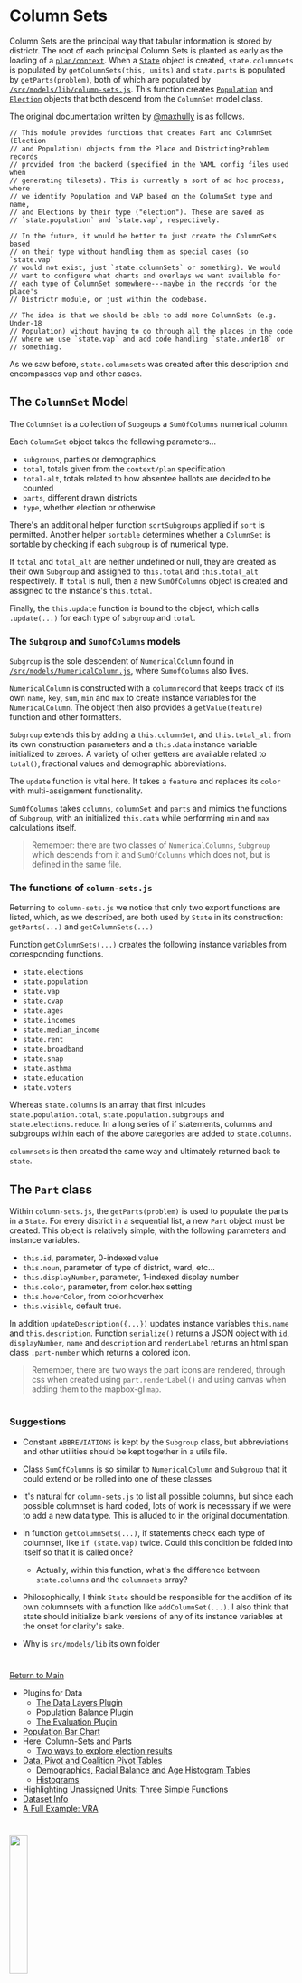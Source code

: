 # Column Sets

Column Sets are the principal way that tabular information is stored by
districtr. The root of each principal Column Sets is planted as early as
the loading of a [`plan/context`]. When a  [`State`] object is created,
`state.columnsets` is populated by `getColumnSets(this, units)` and
`state.parts` is populated by `getParts(problem)`, both of which are
populated by [`/src/models/lib/column-sets.js`]. This function creates
[`Population`] and [`Election`] objects that both descend from the
`ColumnSet` model class. 

The original documentation written by [@maxhully] is as follows. 

```
// This module provides functions that creates Part and ColumnSet (Election
// and Population) objects from the Place and DistrictingProblem records
// provided from the backend (specified in the YAML config files used when
// generating tilesets). This is currently a sort of ad hoc process, where
// we identify Population and VAP based on the ColumnSet type and name,
// and Elections by their type ("election"). These are saved as
// `state.population` and `state.vap`, respectively.

// In the future, it would be better to just create the ColumnSets based
// on their type without handling them as special cases (so `state.vap`
// would not exist, just `state.columnSets` or something). We would
// want to configure what charts and overlays we want available for
// each type of ColumnSet somewhere---maybe in the records for the place's
// Districtr module, or just within the codebase.

// The idea is that we should be able to add more ColumnSets (e.g. Under-18
// Population) without having to go through all the places in the code
// where we use `state.vap` and add code handling `state.under18` or
// something.
```

As we saw before, `state.columnsets` was created after this description
and encompasses vap and other cases. 

## The `ColumnSet` Model

The `ColumnSet` is a collection of `Subgoup`s a `SumOfColumns` numerical
column. 

Each `ColumnSet` object takes the following parameters...
- `subgroups`, parties or demographics
- `total`, totals given from the `context/plan` specification
- `total-alt`, totals related to how absentee ballots are decided to be
counted
- `parts`, different drawn districts
- `type`, whether election or otherwise

There's an additional helper function `sortSubgroups` applied if `sort`
is permitted. Another helper `sortable` determines whether a `ColumnSet`
is sortable by checking if each `subgroup` is of numerical type.

If `total` and `total_alt` are neither undefined or null, they are
created as their own `Subgroup` and assigned to `this.total` and
`this.total_alt` respectively. If `total` is null, then a new
`SumOfColumns` object is created and assigned to the instance's
`this.total`.

Finally, the `this.update` function is bound to the object, which calls
`.update(...)` for each type of `subgroup` and `total`.

### The `Subgroup` and `SumofColumns` models

`Subgroup` is the sole descendent of `NumericalColumn` found in
[`/src/models/NumericalColumn.js`], where `SumofColumns` also lives.

`NumericalColumn` is constructed with a `columnrecord` that keeps track
of its own `name`, `key`, `sum`, `min` and `max` to create instance
variables for the `NumericalColumn`. The object then also provides a
`getValue(feature)` function and other formatters.

`Subgroup` extends this by adding a `this.columnSet`, and
`this.total_alt` from its own construction parameters and a `this.data`
instance variable initialized to zeroes. A variety of other getters are
available related to `total()`, fractional values and demographic
abbreviations. 

The `update` function is vital here. It takes a `feature` and replaces
its `color` with multi-assignment functionality.

`SumOfColumns` takes `columns`, `columnSet` and `parts` and  mimics the
functions of `Subgroup`, with an initialized `this.data` while
performing `min` and `max` calculations itself.

> Remember: there are two classes of `NumericalColumns`, `Subgroup`
which descends from it and `SumOfColumns` which does not, but is defined
in the same file.

### The functions of `column-sets.js`

Returning to `column-sets.js` we notice that only two export functions
are listed, which, as we described, are both used by `State` in its
construction: `getParts(...)` and `getColumnSets(...)`

Function `getColumnSets(...)` creates the following instance variables
from corresponding functions.

- `state.elections`
- `state.population`
- `state.vap`
- `state.cvap`
- `state.ages`
- `state.incomes`
- `state.median_income`
- `state.rent`
- `state.broadband`
- `state.snap`
- `state.asthma`
- `state.education`
- `state.voters`

Whereas `state.columns` is an array that first inlcudes
`state.population.total`, `state.population.subgroups` and
`state.elections.reduce`. In a long series of if statements,
columns and subgroups within each of the above categories are added to
`state.columns`. 

`columnsets` is then created the same way and ultimately returned back
to `state`. 

## The `Part` class

Within `column-sets.js`, the `getParts(problem)` is used to populate the
parts in a `State`. For every district in a sequential list, a new
`Part` object must be created. This object is relatively simple, with 
the following parameters and instance variables.
- `this.id`, parameter, 0-indexed value
- `this.noun`, parameter of type of district, ward, etc...
- `this.displayNumber`, parameter, 1-indexed display number 
- `this.color`, parameter, from color.hex setting
- `this.hoverColor`, from color.hoverhex
- `this.visible`, default true. 

In addition `updateDescription({...})` updates instance variables
`this.name` and `this.description`. Function `serialize()` returns a
JSON object with `id`, `displayNumber`, `name` and `description` and
`renderLabel` returns an html span class `.part-number` which returns a
colored icon. 

> Remember, there are two ways the part icons are rendered, through css
when created using `part.renderLabel()` and using canvas when adding
them to the mapbox-gl `map`.

# # 

### Suggestions

- Constant `ABBREVIATIONS` is kept by the `Subgroup` class, but
abbreviations and other utilities should be kept together in a utils
file. 
- Class `SumOfColumns` is so similar to `NumericalColumn` and `Subgroup`
that it could extend or be rolled into one of these classes
- It's natural for `column-sets.js` to list all possible columns, but
since each possible columnset is hard coded, lots of work is necesssary
if we were to add a new data type. This is alluded to in the original
documentation.
- In function `getColumnSets(...)`, if statements check each type of
columnset, like `if (state.vap)` twice. Could this condition be folded
into itself so that it is called once?
   - Actually, within this function, what's the difference between
   `state.columns` and the `columnsets` array? 
- Philosophically, I think `State` should be responsible for the
addition of its own columnsets with a function like `addColumnSet(...)`.
I also think that state should initialize blank versions of any of its
instance variables at the onset for clarity's sake.

- Why is `src/models/lib` its own folder

# # 

[Return to Main](../README.md)
- Plugins for Data
  - [The Data Layers Plugin](../06charts/datalayersplugin.md)
  - [Population Balance Plugin](../06charts/popbalanceplugin.md)
  - [The Evaluation Plugin](../06charts/evaluationplugin.md)
- [Population Bar Chart](../06charts/populationbarchart.md)
- Here: [Column-Sets and Parts](./06charts/columnsetsparts.md)
  - [Two ways to explore election results](../06charts/electionresults.md)
- [Data, Pivot and Coalition Pivot Tables](../06charts/datatable.md)
  - [Demographics, Racial Balance and Age Histogram Tables](../06charts/demographicstable.md)
  - [Histograms](../06charts/histogram.md)
- [Highlighting Unassigned Units: Three Simple Functions](../06charts/higglightunassigned.md)
- [Dataset Info](../06charts/datasetinfo.md)
- [A Full Example: VRA](../06charts/vra.md)

[@maxhully]: http://github.com/maxhully

[`plan/context`]: ../01contextplan/plancontext.md
[`State`]: ../01contextplan/state.md

[`Election`]: ../06charts/electionresults.md
[`Population`]: ../06charts/population.md


[`/src/models/lib/column-sets.js`]: ../../src/models/lib/column-sets.js
[`/src/models/NumericalColumn.js`]: ../../src/models/NumericalColumn.js

# #

<img src="../../assets/mggg.svg" width=25%>

[The Metric Geometry and Gerrymandering Group Redistricting Lab](http://mggg.org)

Tufts University, Medford and Somerville, MA